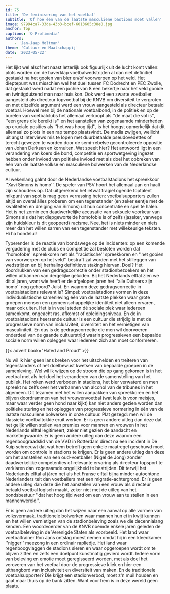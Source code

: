 ```yaml
---
id: 75
title: 'De feminisering van het voetbal'
subtitle: 'Of hoe één van de laatste masculiene bastions moet vallen'
image: 97994ca7-33da-43b3-bcef-6013605c38e0.jpg
anchor: Top
captions: '© Profimedia'
authors:
    - 'Jan-Jaap Moltman'
theme: 'Cultuur en Maatschappij'
date: '2023-05-22'
---
```


Het lijkt wel alsof het naast letterlijk ook figuurlijk uit de lucht komt vallen: plots worden om de haverklap voetbalwedstrijden al dan niet definitief gestaakt na het gooien van bier en/of voorwerpen op het veld. Het dieptepunt was misschien wel het duel tussen FC Dodrecht en PEC Zwolle, dat gestaakt werd nadat een jochie van 8 een bekertje naar het veld gooide en twintigduizend man naar huis kon. Ook werd een zwarte voetballer aangesteld als directeur topvoetbal bij de KNVB om diversiteit te vergroten en met ditzelfde argument werd een vrouw aangesteld als directeur betaald voetbal. Hoewel men bij de nationale voetbalbond, in de politiek en op de burelen van voetbalclubs het allemaal verkoopt als ''de maat die vol is'', ''een grens die bereikt is'' en het aanstellen van zogenaamde minderheden op cruciale posities als ''het was hoog tijd'', is het hoogst opmerkelijk dat dit allemaal zo plots in een rap tempo plaatsvindt. De media zwijgen, wellicht uit angst interviews mis te lopen met duurbetaalde pseudovedettes of terecht gewezen te worden door de semi-rebelse gecontroleerde oppositie van Johan Derksen en kornuiten. Wat speelt hier? Het antwoord ligt in een verandering van koers die bond, competitie en sportwetgeving ingezet hebben onder invloed van politieke invloed met als doel het opbreken van één van de laatste volkse en masculiene bolwerken van de Nederlandse cultuur. 
 
Al wekenlang galmt door de Nederlandse voetbalstadions het spreekkoor ''Xavi Simons is homo''. De speler van PSV hoort het allemaal aan en haalt zijn schouders op. Dat uitgerekend het ietwat fragiel ogende toptalent mikpunt van spot is mag geen verrassing heten: voetbalsupporters zullen altijd en overal álles proberen om een tegenstander (en zeker eentje met de kwaliteiten en dreiging van Simons) uit hun concentratie en spel te halen. Het is net zomin een daadwerkelijke accusatie van seksuele voorkeur van Simons als dat het diepgewortelde homofobie is of zelfs (jazeker, vanwege zijn huidskleur is dit geopperd) racisme. Nee, het is niets minder en niets meer dan het willen sarren van een tegenstander met willekeurige teksten. Hi ha hondelul!  
 
Typerender is de reactie van bondswege op de incidenten: op een komende vergadering met de clubs en competitie zal besloten worden dat ''homofobe'' spreekkoren net als ''racistische'' spreekkoren en ''het gooien van voorwerpen op het veld'' bestraft zal worden met het stilleggen van wedstrijden en bij herhaling definitieve staking hiervan. Doel? Het doordrukken van een gedragscorrectie onder stadionbezoekers en het willen uitbannen van dergelijke geluiden. Bij het Nederlands elftal zien we dit al jaren, want wie heeft er de afgelopen jaren het ''alle Duitsers zijn homo'' nog gehoord? Juist. En waarom deze gedragscorrectie in voetbalstadions relevant is? Simpel: voetbalstadions vormen in deze individualistische samenleving één van de laatste plekken waar grote groepen mensen een gemeenschappelijke identiteit niet alleen ervaren, maar ook uiten. Het is in veel steden dé sociale plek waar iedereen samenkomt, ongeacht ras, afkomst of opleidingsniveau. En de in voetbalstadions heersende cultuur is een cultuur die strijdig is met de progressieve norm van inclusiviteit, diversiteit en het vernietigen van masculiniteit. En dus is de gedragscorrectie die men wil doorvoeren onderdeel van de gaande cultuurstrijd waarin progressieven een bepaalde sociale norm willen opleggen waar iedereen zich aan moet conformeren.
 
{{< advert book="Hated and Proud" >}}

Nu wil ik hier geen lans breken voor het uitschelden en treiteren van tegenstanders of het doelbewust kwetsen van bepaalde groepen in de samenleving. Wel wil ik wijzen op de stroom die op gang gekomen is in het voetbal met als het doel het veranderen van de samenstelling van het publiek. Het roken werd verboden in stadions, het bier verwaterd en men spreekt nu zelfs over het  verbannen van alcohol van de tribunes in het algemeen. Dit tezamen met het willen aanpakken van spreekkoren en het blijven doordrammen van het vrouwenvoetbal (wat leuk is voor meisjes, maar waar verder geen hond naar kijkt) kan niet anders gezien worden dan politieke sturing en het opleggen van progressieve normering in één van de laatste masculiene bolwerken in onze cultuur. Plat gezegd: men wil de klassieke voetbaltokkie eruit werken. Er ís geen andere uitleg dan deze dat het gelijk willen stellen van premies voor mannen en vrouwen in het Nederlands elftal legitimeert, zeker niet gezien de aandacht en marketingwaarde. Er ís geen andere uitleg dan deze waarom een regenboograadslid van de VVD in Rotterdam direct na een incident in De Kuip schreeuwt dat wat hem betreft geen enkele maatregel geschuwd moet worden om controle in stadions te krijgen. Er ís geen andere uitleg dan deze om het aanstellen van een oud-voetballer (Nigel de Jong) zonder daadwerkelijke competenties of relevante ervaring als directeur topsport te verklaren dan zogenaamde ongelijkheid te bestrijden. Dit terwijl het Nederlands elftal al járen net als het Franse elftal bijna minder autochtone Nederlanders telt dan voetballers met een migratie-achtergrond. Er ís geen andere uitleg dan deze die het aanstellen van een vrouw als directeur betaald voetbal logisch maakt, zeker niet met de uitleg van het bondsbestuur ''dat het hoog tijd werd om een vrouw aan te stellen in een mannenwereld''. 
 
Er is geen andere uitleg dan het wijzen naar een aanval op alle vormen van volksvermaak, traditionele bolwerken waar mannen hun ei in kwijt kunnen en het willen vernietigen van de stadionbeleving zoals we die decennialang kenden. Een woordvoerder van de KNVB noemde enkele jaren geleden de voetbalbeleving in de Verenigde Staten als voorbeeld. Het land waar voetbaltrainer Ron Jans ontslag moest nemen omdat hij in een kleedkamer ''nigger'' meezong in een ordinair rapliedje. Het land waar regenboogvlaggen de stadions sieren en waar opgeroepen wordt om te blijven zitten en zelfs een doelpunt kunstmatig gevierd wordt. Iedere vorm van beleving en emotie moet geregisseerd worden, met als doel het veroveren van het voetbal door de progressieve kliek en hier een uithangbord van inclusiviteit en diversiteit van maken. En de traditionele voetbalsupporter? Die krijgt een stadionverbod, moet z'n muil houden en gaat maar thuis op de bank zitten. Want voor hem is in deze wereld geen plaats.
